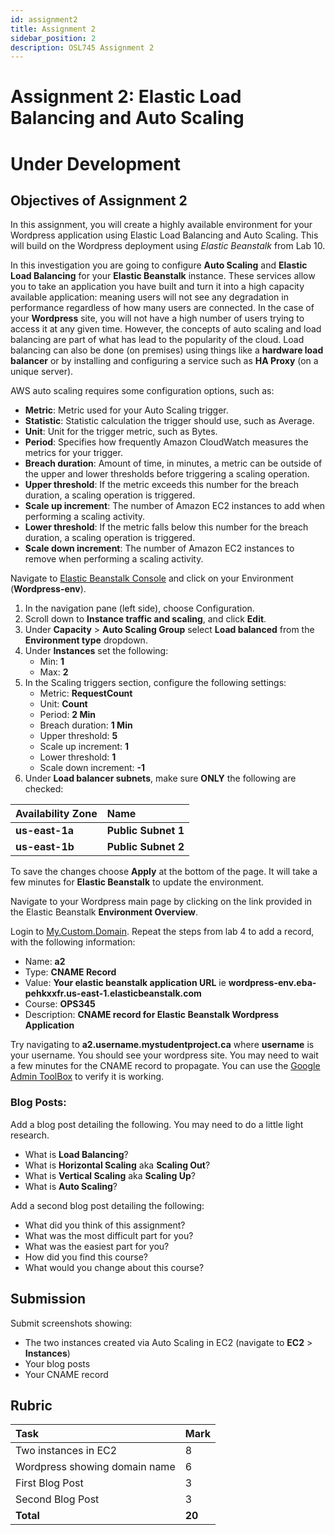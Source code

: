 ```yaml
---
id: assignment2
title: Assignment 2
sidebar_position: 2
description: OSL745 Assignment 2
---
```


# Assignment 2: Elastic Load Balancing and Auto Scaling
# Under Development

## Objectives of Assignment 2

In this assignment, you will create a highly available environment for your Wordpress application using Elastic Load Balancing and Auto Scaling. This will build on the Wordpress deployment using _Elastic Beanstalk_ from Lab 10.

In this investigation you are going to configure **Auto Scaling** and **Elastic Load Balancing** for your **Elastic Beanstalk** instance. These services allow you to take an application you have built and turn it into a high capacity available application: meaning users will not see any degradation in performance regardless of how many users are connected. In the case of your **Wordpress** site, you will not have a high number of users trying to access it at any given time. However, the concepts of auto scaling and load balancing are part of what has lead to the popularity of the cloud. Load balancing can also be done (on premises) using things like a **hardware load balancer** or by installing and configuring a service such as **HA Proxy** (on a unique server).

AWS auto scaling requires some configuration options, such as:

- **Metric**: Metric used for your Auto Scaling trigger.
- **Statistic**: Statistic calculation the trigger should use, such as Average.
- **Unit**: Unit for the trigger metric, such as Bytes.
- **Period**: Specifies how frequently Amazon CloudWatch measures the metrics for your trigger.
- **Breach duration**: Amount of time, in minutes, a metric can be outside of the upper and lower thresholds before triggering a scaling operation.
- **Upper threshold**: If the metric exceeds this number for the breach duration, a scaling operation is triggered.
- **Scale up increment**: The number of Amazon EC2 instances to add when performing a scaling activity.
- **Lower threshold**: If the metric falls below this number for the breach duration, a scaling operation is triggered.
- **Scale down increment**: The number of Amazon EC2 instances to remove when performing a scaling activity.

Navigate to [Elastic Beanstalk Console](https://console.aws.amazon.com/elasticbeanstalk) and click on your Environment (**Wordpress-env**).

1. In the navigation pane (left side), choose Configuration.
1. Scroll down to **Instance traffic and scaling**, and click **Edit**.
1. Under **Capacity** > **Auto Scaling Group** select **Load balanced** from the **Environment type** dropdown.
1. Under **Instances** set the following:
    - Min: **1**
    - Max: **2**
1. In the Scaling triggers section, configure the following settings:
    - Metric: **RequestCount**
    - Unit: **Count**
    - Period: **2 Min**
    - Breach duration: **1 Min**
    - Upper threshold: **5**
    - Scale up increment: **1**
    - Lower threshold: **1**
    - Scale down increment: **-1**
1. Under **Load balancer subnets**, make sure **ONLY** the following are checked:

| Availability Zone | Name |
| :--------- | :--------- | 
| **us-east-1a** | **Public Subnet 1** |
| **us-east-1b** | **Public Subnet 2** |

To save the changes choose **Apply** at the bottom of the page. It will take a few minutes for **Elastic Beanstalk** to update the environment.

Navigate to your Wordpress main page by clicking on the link provided in the Elastic Beanstalk **Environment Overview**.

Login to [My.Custom.Domain](https://mycustomdomain.senecapolytechnic.ca/). Repeat the steps from lab 4 to add a record, with the following information:
- Name: **a2**
- Type: **CNAME Record**
- Value: **Your elastic beanstalk application URL** ie **wordpress-env.eba-pehkxxfr.us-east-1.elasticbeanstalk.com**
- Course: **OPS345**
- Description: **CNAME record for Elastic Beanstalk Wordpress Application**

Try navigating to **a2.username.mystudentproject.ca** where **username** is your username. You should see your wordpress site. You may need to wait a few minutes for the CNAME record to propagate. You can use the [Google Admin ToolBox](https://toolbox.googleapps.com/apps/dig/#A/) to verify it is working.

### Blog Posts:

Add a blog post detailing the following. You may need to do a little light research.

- What is **Load Balancing**?
- What is **Horizontal Scaling** aka **Scaling Out**?
- What is **Vertical Scaling** aka **Scaling Up**?
- What is **Auto Scaling**?

Add a second blog post detailing the following:
- What did you think of this assignment?
- What was the most difficult part for you?
- What was the easiest part for you?
- How did you find this course?
- What would you change about this course?

## Submission
Submit screenshots showing:
- The two instances created via Auto Scaling in EC2 (navigate to **EC2** > **Instances**)
- Your blog posts
- Your CNAME record

## Rubric

| Task                                          | Mark   |
| :-------------------------------------------- | :----- |
| Two instances in EC2                          | 8      |
| Wordpress showing domain name                 | 6      |
| First Blog Post                               | 3      |
| Second Blog Post                              | 3      |
| **Total**                                     | **20** |
